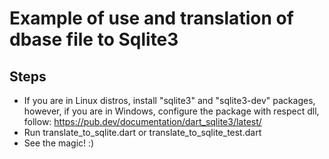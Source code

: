 # Example of use and translation of dbase file to Sqlite3

## Steps
- If you are in Linux distros, install "sqlite3" and "sqlite3-dev" packages, however, if you are in Windows, configure the package with respect dll, follow: https://pub.dev/documentation/dart_sqlite3/latest/ 
- Run translate_to_sqlite.dart or translate_to_sqlite_test.dart
- See the magic! :)
